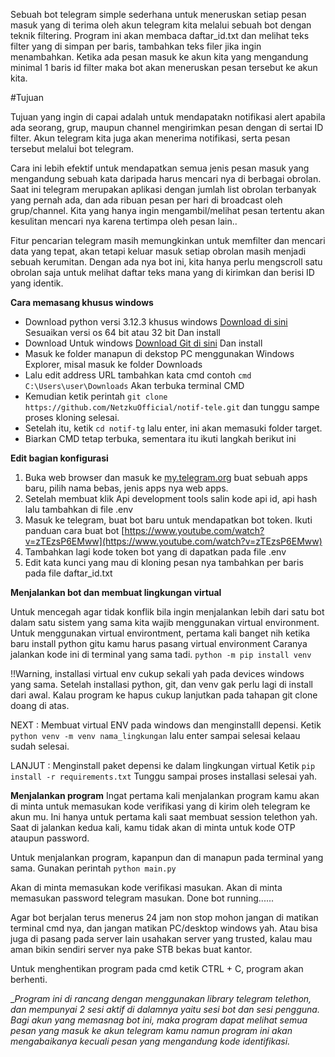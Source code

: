 Sebuah bot telegram simple sederhana untuk meneruskan setiap pesan masuk yang di terima oleh akun telegram kita melalui sebuah bot dengan teknik filtering.
Program ini akan membaca daftar_id.txt dan melihat teks filter yang di simpan per baris, tambahkan teks filer jika ingin menambahkan.
Ketika ada pesan masuk ke akun kita yang mengandung minimal 1 baris id filter maka bot akan meneruskan pesan tersebut ke akun kita.

#Tujuan

Tujuan yang ingin di capai adalah untuk mendapatakn notifikasi alert apabila ada seorang, grup, maupun channel mengirimkan pesan dengan  di sertai ID filter.
Akun telegram kita juga akan menerima notifikasi, serta pesan tersebut melalui bot telegram. 

Cara ini lebih efektif untuk mendapatkan semua jenis pesan masuk yang mengandung sebuah kata daripada harus mencari nya di berbagai obrolan. 
Saat ini telegram merupakan aplikasi dengan jumlah list obrolan terbanyak yang pernah ada, dan ada ribuan pesan per hari di broadcast oleh grup/channel.
Kita yang hanya ingin mengambil/melihat pesan tertentu akan kesulitan mencari nya karena tertimpa oleh pesan lain..

Fitur pencarian telegram masih memungkinkan untuk memfilter dan mencari data yang tepat, akan tetapi keluar masuk setiap obrolan masih menjadi sebuah kerumitan.
Dengan ada nya bot ini, kita hanya perlu mengscroll satu obrolan saja untuk melihat daftar teks mana yang di kirimkan dan berisi ID yang identik.


**Cara memasang khusus windows**
- Download python versi 3.12.3 khusus windows [Download di sini](https://www.python.org/downloads/release/python-3123/) Sesuaikan versi os 64 bit atau 32 bit Dan install
- Download Untuk windows [Download Git di sini](https://git-scm.com/downloads) Dan install
- Masuk ke folder manapun di dekstop PC menggunakan Windows Explorer, misal masuk ke folder Downloads
- Lalu edit address URL tambahkan kata cmd contoh `cmd C:\Users\user\Downloads` Akan terbuka terminal CMD
- Kemudian ketik perintah `git clone https://github.com/NetzkuOfficial/notif-tele.git` dan tunggu sampe proses kloning selesai.
- Setelah itu, ketik `cd notif-tg` lalu enter, ini akan memasuki folder target.
- Biarkan CMD tetap terbuka, sementara itu ikuti langkah berikut ini


**Edit bagian konfigurasi**
1. Buka web browser dan masuk ke [my.telegram.org](https://my.telegram.org) buat sebuah apps baru, pilih nama bebas, jenis apps nya web apps.
2. Setelah membuat klik Api development tools salin kode api id, api hash lalu tambahkan di file .env
3. Masuk ke telegram, buat bot baru untuk mendapatkan bot token. Ikuti panduan cara buat bot [https://www.youtube.com/watch?v=zTEzsP6EMww](https://www.youtube.com/watch?v=zTEzsP6EMww)
4. Tambahkan lagi kode token bot yang di dapatkan pada file .env
5. Edit kata kunci yang mau di kloning pesan nya tambahkan per baris pada file daftar_id.txt

**Menjalankan bot dan membuat lingkungan virtual**

Untuk mencegah agar tidak konflik bila ingin menjalankan lebih dari satu bot dalam satu sistem yang sama kita wajib menggunakan virtual environment.
Untuk menggunakan virtual environtment, pertama kali banget nih ketika baru install python gitu kamu harus pasang virtual environment Caranya jalankan kode ini di terminal yang sama tadi.
`python -m pip install venv`

!!Warning, installasi virtual env cukup sekali yah pada devices windows yang sama. Setelah installasi python, git, dan venv gak perlu lagi di install dari awal. Kalau program ke hapus cukup lanjutkan pada tahapan git clone doang di atas.

NEXT : Membuat virtual ENV pada windows dan menginstalll depensi. 
Ketik `python venv -m venv nama_lingkungan` lalu enter sampai selesai kelaau sudah selesai.

LANJUT : Menginstall paket depensi ke dalam lingkungan virtual 
Ketik `pip install -r requirements.txt` Tunggu sampai proses installasi selesai yah.

**Menjalankan program**
Ingat pertama kali menjalankan program kamu akan di minta untuk memasukan kode verifikasi yang di kirim oleh telegram ke akun mu. Ini hanya untuk pertama kali saat membuat session telethon yah.
Saat di jalankan kedua kali, kamu tidak akan di minta untuk kode OTP ataupun password.

Untuk menjalankan program, kapanpun dan di manapun pada terminal yang sama. Gunakan perintah 
`python main.py`

Akan di minta memasukan kode verifikasi masukan.
Akan di minta memasukan password telegram masukan.
Done bot running......

Agar bot berjalan terus menerus 24 jam non stop mohon jangan di matikan terminal cmd nya, dan jangan matikan PC/desktop windows yah. 
Atau bisa juga di pasang pada server lain usahakan server yang trusted, kalau mau aman bikin sendiri server nya pake STB bekas buat kantor.

Untuk menghentikan program pada cmd ketik CTRL + C, program akan berhenti.



__Program ini di rancang dengan menggunakan library telegram telethon, 
dan mempunyai 2 sesi aktif di dalamnya yaitu sesi bot dan sesi pengguna. Bagi akun yang memasnag bot ini, maka program dapat melihat semua pesan yang masuk ke akun telegram kamu namun program ini akan mengabaikanya kecuali pesan yang mengandung kode identifikasi._

